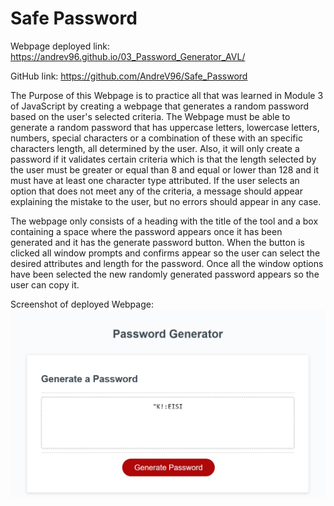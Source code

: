 # Safe Password

Webpage deployed link: https://andrev96.github.io/03_Password_Generator_AVL/

GitHub link: https://github.com/AndreV96/Safe_Password

The Purpose of this Webpage is to practice all that was learned in Module 3 of JavaScript by creating a webpage that generates a random password based on the user's selected criteria. The Webpage must be able to generate a random password that has uppercase letters, lowercase letters, numbers, special characters or a combination of these with an specific characters length, all determined by the user. Also, it will only create a password if it validates certain criteria which is that the length selected by the user must be greater or equal than 8 and equal or lower than 128 and it must have at least one character type attributed. If the user selects an option that does not meet any of the criteria, a message should appear explaining the mistake to the user, but no errors should appear in any case. 

The webpage only consists of a heading with the title of the tool and a box containing a space where the password appears once it has been generated and it has the generate password button. When the button is clicked all window prompts and confirms appear so the user can select the desired attributes and length for the password. Once all the window options have been selected the new randomly generated password appears so the user can copy it.

Screenshot of deployed Webpage: ![](Password_Generator_SS.JPG) 
